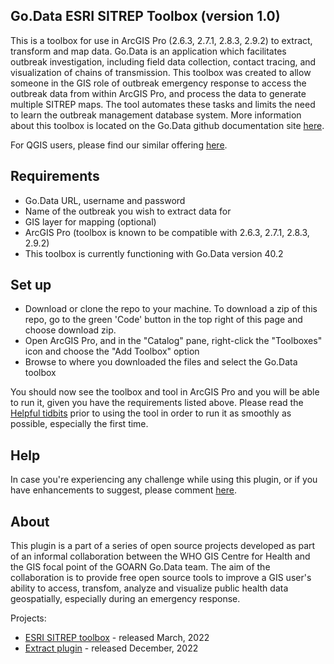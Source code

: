 ## Go.Data ESRI SITREP Toolbox (version 1.0)
This is a toolbox for use in ArcGIS Pro (2.6.3, 2.7.1, 2.8.3, 2.9.2) to extract, transform and map data. Go.Data is an application which facilitates outbreak investigation, including field data collection, contact tracing, and visualization of chains of transmission. This toolbox was created to allow someone in the GIS role of outbreak emergency response to access the outbreak data from within ArcGIS Pro, and process the data to generate multiple SITREP maps. The tool automates these tasks and limits the need to learn the outbreak management database system. More information about this toolbox is located on the Go.Data github documentation site [here](https://worldhealthorganization.github.io/godata/arcgis-pro/).

For QGIS users, please find our similar offering [here](https://github.com/WorldHealthOrganization/godata-extract-qgis-plugin).

## Requirements
- Go.Data URL, username and password
- Name of the outbreak you wish to extract data for
- GIS layer for mapping (optional)
- ArcGIS Pro (toolbox is known to be compatible with 2.6.3, 2.7.1, 2.8.3, 2.9.2)
- This toolbox is currently functioning with Go.Data version 40.2

## Set up 
- Download or clone the repo to your machine. To download a zip of this repo, go to the green 'Code' button in the top right of this page and choose download zip. 
- Open ArcGIS Pro, and in the "Catalog" pane, right-click the "Toolboxes" icon and choose the "Add Toolbox" option
- Browse to where you downloaded the files and select the Go.Data toolbox

You should now see the toolbox and tool in ArcGIS Pro and you will be able to run it, given you have the requirements listed above. Please read the [Helpful tidbits](https://worldhealthorganization.github.io/godata/arcgis-pro/#helpful-tidbits) prior to using the tool in order to run it as smoothly as possible, especially the first time.

## Help
In case you're experiencing any challenge while using this plugin, or if you have enhancements to suggest, please comment [here](https://github.com/WorldHealthOrganization/godata-ESRI-SITREP-toolbox/issues).

## About
This plugin is a part of a series of open source projects developed as part of an informal collaboration between the WHO GIS Centre for Health and the GIS focal point of the GOARN Go.Data team. The aim of the collaboration is to provide free open source tools to improve a GIS user's ability to access, transfom, analyze and visualize public health data geospatially, especially during an emergency response.

Projects:
- [ESRI SITREP toolbox](https://github.com/WorldHealthOrganization/godata-ESRI-SITREP-toolbox) - released March, 2022
- [Extract plugin](https://github.com/WorldHealthOrganization/godata-extract-qgis-plugin) - released December, 2022
